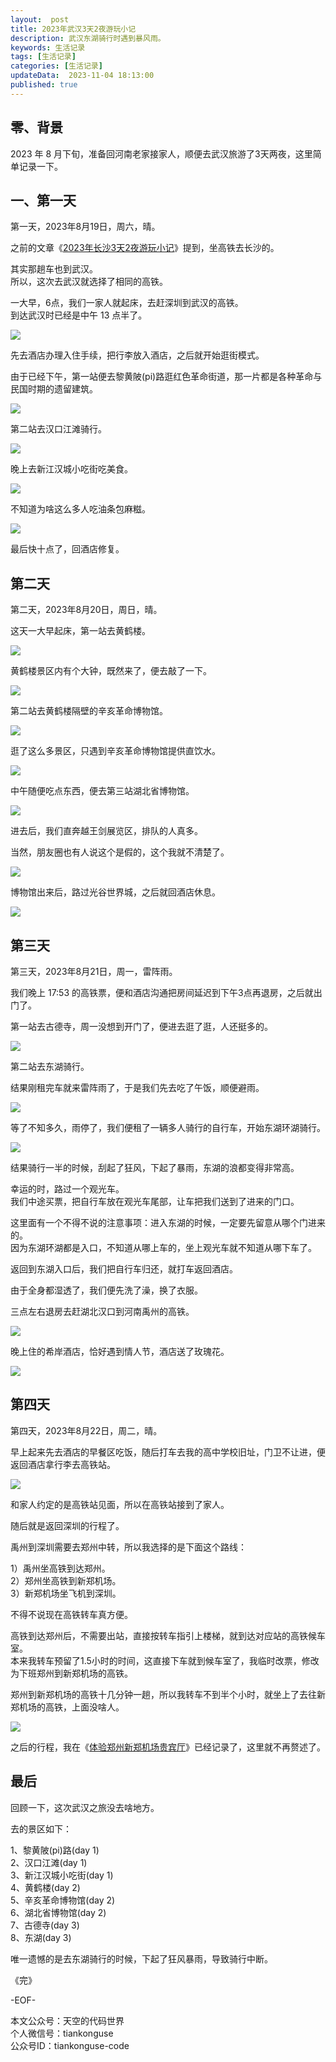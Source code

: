 ```yaml
---   
layout:  post  
title: 2023年武汉3天2夜游玩小记      
description: 武汉东湖骑行时遇到暴风雨。          
keywords: 生活记录  
tags: [生活记录]    
categories: [生活记录]  
updateData:  2023-11-04 18:13:00  
published: true  
---  
```



## 零、背景  


2023 年 8 月下旬，准备回河南老家接家人，顺便去武汉旅游了3天两夜，这里简单记录一下。  


## 一、第一天 


第一天，2023年8月19日，周六，晴。  


之前的文章《[2023年长沙3天2夜游玩小记](https://mp.weixin.qq.com/s/uW_EPpWTzKrfKbAAp7RE0Q)》提到，坐高铁去长沙的。  


其实那趟车也到武汉。  
所以，这次去武汉就选择了相同的高铁。  


一大早，6点，我们一家人就起床，去赶深圳到武汉的高铁。  
到达武汉时已经是中午 13 点半了。  


![](https://res2023.tiankonguse.com/images/2023/11/04/001.png)


先去酒店办理入住手续，把行李放入酒店，之后就开始逛街模式。  


由于已经下午，第一站便去黎黄陂(pi)路逛红色革命街道，那一片都是各种革命与民国时期的遗留建筑。  


![](https://res2023.tiankonguse.com/images/2023/11/04/002.png)


第二站去汉口江滩骑行。  


![](https://res2023.tiankonguse.com/images/2023/11/04/003.png)


晚上去新江汉城小吃街吃美食。  


![](https://res2023.tiankonguse.com/images/2023/11/04/004.png)


不知道为啥这么多人吃油条包麻糍。  


![](https://res2023.tiankonguse.com/images/2023/11/04/005.png)


最后快十点了，回酒店修复。  


## 第二天  


第二天，2023年8月20日，周日，晴。  


这天一大早起床，第一站去黄鹤楼。  


![](https://res2023.tiankonguse.com/images/2023/11/04/006.png)


黄鹤楼景区内有个大钟，既然来了，便去敲了一下。  



![](https://res2023.tiankonguse.com/images/2023/11/04/007.png)



第二站去黄鹤楼隔壁的辛亥革命博物馆。  


![](https://res2023.tiankonguse.com/images/2023/11/04/008.png)



逛了这么多景区，只遇到辛亥革命博物馆提供直饮水。  



![](https://res2023.tiankonguse.com/images/2023/11/04/009.png)



中午随便吃点东西，便去第三站湖北省博物馆。  


![](https://res2023.tiankonguse.com/images/2023/11/04/010.png)


进去后，我们直奔越王剑展览区，排队的人真多。  


当然，朋友圈也有人说这个是假的，这个我就不清楚了。  


![](https://res2023.tiankonguse.com/images/2023/11/04/011.png)



博物馆出来后，路过光谷世界城，之后就回酒店休息。  


![](https://res2023.tiankonguse.com/images/2023/11/04/012.png)


## 第三天  


第三天，2023年8月21日，周一，雷阵雨。  


我们晚上 17:53 的高铁票，便和酒店沟通把房间延迟到下午3点再退房，之后就出门了。  


第一站去古德寺，周一没想到开门了，便进去逛了逛，人还挺多的。  


![](https://res2023.tiankonguse.com/images/2023/11/04/013.png)


第二站去东湖骑行。  


结果刚租完车就来雷阵雨了，于是我们先去吃了午饭，顺便避雨。  


![](https://res2023.tiankonguse.com/images/2023/11/04/015.png)


等了不知多久，雨停了，我们便租了一辆多人骑行的自行车，开始东湖环湖骑行。  


![](https://res2023.tiankonguse.com/images/2023/11/04/014.png)



结果骑行一半的时候，刮起了狂风，下起了暴雨，东湖的浪都变得非常高。  


幸运的时，路过一个观光车。  
我们中途买票，把自行车放在观光车尾部，让车把我们送到了进来的门口。  


这里面有一个不得不说的注意事项：进入东湖的时候，一定要先留意从哪个门进来的。  
因为东湖环湖都是入口，不知道从哪上车的，坐上观光车就不知道从哪下车了。  


返回到东湖入口后，我们把自行车归还，就打车返回酒店。  


由于全身都湿透了，我们便先洗了澡，换了衣服。  


三点左右退房去赶湖北汉口到河南禹州的高铁。  


![](https://res2023.tiankonguse.com/images/2023/11/04/016.png)


晚上住的希岸酒店，恰好遇到情人节，酒店送了玫瑰花。  



![](https://res2023.tiankonguse.com/images/2023/11/04/017.png)


## 第四天  


第四天，2023年8月22日，周二，晴。  


早上起来先去酒店的早餐区吃饭，随后打车去我的高中学校旧址，门卫不让进，便返回酒店拿行李去高铁站。   


![](https://res2023.tiankonguse.com/images/2023/11/04/018.png)



和家人约定的是高铁站见面，所以在高铁站接到了家人。  


随后就是返回深圳的行程了。  


禹州到深圳需要去郑州中转，所以我选择的是下面这个路线：  


1）禹州坐高铁到达郑州。  
2）郑州坐高铁到新郑机场。  
3）新郑机场坐飞机到深圳。  


不得不说现在高铁转车真方便。  


高铁到达郑州后，不需要出站，直接按转车指引上楼梯，就到达对应站的高铁候车室。  
本来我转车预留了1.5小时的时间，这直接下车就到候车室了，我临时改票，修改为下班郑州到新郑机场的高铁。  


郑州到新郑机场的高铁十几分钟一趟，所以我转车不到半个小时，就坐上了去往新郑机场的高铁，上面没啥人。  



![](https://res2023.tiankonguse.com/images/2023/11/04/019.png)


之后的行程，我在《[体验郑州新郑机场贵宾厅](https://mp.weixin.qq.com/s/u0pkU1tp9A_iavpAT3Xq9A)》已经记录了，这里就不再赘述了。  


## 最后  


回顾一下，这次武汉之旅没去啥地方。  


去的景区如下：  


1、黎黄陂(pi)路(day 1)   
2、汉口江滩(day 1)   
3、新江汉城小吃街(day 1)  
4、黄鹤楼(day 2)  
5、辛亥革命博物馆(day 2)  
6、湖北省博物馆(day 2)  
7、古德寺(day 3)  
8、东湖(day 3)  


唯一遗憾的是去东湖骑行的时候，下起了狂风暴雨，导致骑行中断。  



《完》  


-EOF-  



本文公众号：天空的代码世界  
个人微信号：tiankonguse  
公众号ID：tiankonguse-code  
  

